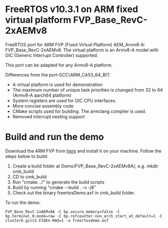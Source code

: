 # FreeRTOS v10.3.1 on ARM fixed virtual platform FVP_Base_RevC-2xAEMv8
FreeRTOS port for ARM FVP (Fixed Virtual Platform) AEM_Arvm8-A: FVP_Base_RevC-2xAEMv8. The virtual platform is an Armv8-A model with GIC (Generic Interrupt Controller) supported.

This port can be adapted for any Armv8-A platform.

Differences from the port GCC\ARM_CA53_64_BIT:
- A virtual platform is used for demonstration
- The maximum number of unique task priorities is changed from 32 to 64 (Armv8-A aarch64 platform)
- System registers are used for GIC CPU interfaces.
- More concise assembly code
- CMake scripts used for building. The armclang compiler is used.
- Removed interrupt nesting support

# Build and run the demo
Download the ARM FVP from [here](https://developer.arm.com/tools-and-software/simulation-models/fixed-virtual-platforms) and install it on your machine.
Follow the steps below to build:
1. Create a build folder at Demo/FVP_Base_RevC-2xAEMv8A/, e.g. mkdir cmk_build
2. CD to cmk_build
3. Run "cmake ../" to generate the build scripts
4. Build by running "cmake --build . -v -j8"
5. Check out the binary freertosDemo.axf in cmk_build folder.

To run the demo:
```
FVP_Base_RevC-2xAEMv8A -C bp.secure_memory=false -C bp.terminal_0.mode=raw -C bp.refcounter.non_arch_start_at_default=1 -C cluster0.gicv3.FIQEn-RAO=1 -a freertosdemo.axf
```

